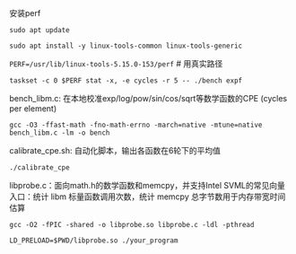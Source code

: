安装perf

`sudo apt update`

`sudo apt install -y linux-tools-common linux-tools-generic`

`PERF=/usr/lib/linux-tools-5.15.0-153/perf`   # 用真实路径

`taskset -c 0 $PERF stat -x, -e cycles -r 5 -- ./bench expf`

bench_libm.c: 在本地校准exp/log/pow/sin/cos/sqrt等数学函数的CPE (cycles per element)

`gcc -O3 -ffast-math -fno-math-errno -march=native -mtune=native bench_libm.c -lm -o bench`

calibrate_cpe.sh: 自动化脚本，输出各函数在6轮下的平均值

`./calibrate_cpe`

libprobe.c：面向math.h的数学函数和memcpy，并支持Intel SVML的常见向量入口：统计 libm 标量函数调用次数，统计 memcpy 总字节数用于内存带宽时间估算

`gcc -O2 -fPIC -shared -o libprobe.so libprobe.c -ldl -pthread`

`LD_PRELOAD=$PWD/libprobe.so ./your_program`